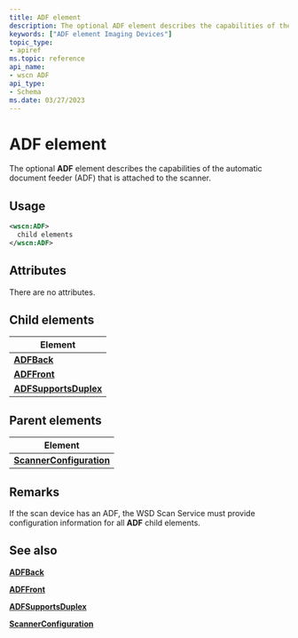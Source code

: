 ```yaml
---
title: ADF element
description: The optional ADF element describes the capabilities of the automatic document feeder (ADF) that is attached to the scanner.
keywords: ["ADF element Imaging Devices"]
topic_type:
- apiref
ms.topic: reference
api_name:
- wscn ADF
api_type:
- Schema
ms.date: 03/27/2023
---
```


# ADF element

The optional **ADF** element describes the capabilities of the automatic document feeder (ADF) that is attached to the scanner.

## Usage

```xml
<wscn:ADF>
  child elements
</wscn:ADF>
```

## Attributes

There are no attributes.

## Child elements

| Element |
|--|
| [**ADFBack**](adfback.md) |
| [**ADFFront**](adffront.md) |
| [**ADFSupportsDuplex**](adfsupportsduplex.md) |

## Parent elements

| Element |
|--|
| [**ScannerConfiguration**](scannerconfiguration.md) |

## Remarks

If the scan device has an ADF, the WSD Scan Service must provide configuration information for all **ADF** child elements.

## See also

[**ADFBack**](adfback.md)

[**ADFFront**](adffront.md)

[**ADFSupportsDuplex**](adfsupportsduplex.md)

[**ScannerConfiguration**](scannerconfiguration.md)
